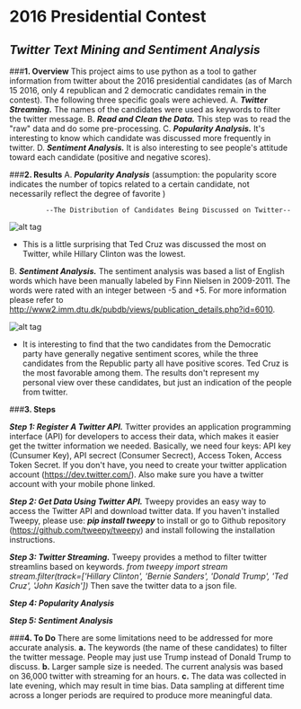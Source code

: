 # **2016 Presidential Contest**

*Twitter Text Mining and Sentiment Analysis*
----------------------------------------------------------------------------------------------

###**1. Overview** 
This project aims to use python as a tool to gather information from twitter about the 2016 presidential candidates (as of March 15 2016, only 4 republican and 2 democratic candidates remain in the contest). The following three specific goals were achieved.
A. ***Twitter Streaming.*** The names of the candidates were used as keywords to filter the twitter message.
B.  ***Read and Clean the Data.*** This step was to read the "raw" data and do some pre-processing.
C.  ***Popularity Analysis.*** It's interesting to know which candidate was discussed more frequently in twitter.
D. ***Sentiment Analysis.*** It is also interesting to see people's attitude toward each candidate (positive and
		 negative scores).

###**2. Results** 
A. ***Popularity Analysis*** (assumption:  the popularity score indicates the number of topics related to a certain candidate, not necessarily reflect the degree of favorite )
													
			 --The Distribution of Candidates Being Discussed on Twitter--

![alt tag](https://cloud.githubusercontent.com/assets/17630430/13901320/be003de6-eded-11e5-87af-0512da156b36.png "Candicate Popularity")

- This is a little surprising that Ted Cruz was discussed the most on Twitter, while Hillary Clinton was the lowest. 

B. ***Sentiment Analysis.*** The sentiment analysis was based a list of English words which have been manually labeled by Finn Nielsen in 2009-2011. The words were rated with an integer between -5 and +5. For more information please refer to http://www2.imm.dtu.dk/pubdb/views/publication_details.php?id=6010. 

![alt tag](https://cloud.githubusercontent.com/assets/17630430/13901325/d73ea338-eded-11e5-89e5-bf749fb418aa.png "Candicate Popularity")

 - It is interesting to find that the two candidates from the Democratic party have generally negative sentiment scores, while the three candidates from the Republic party all have positive scores. Ted Cruz is the most favorable among them. The results don't represent my personal view over these candidates, but just an indication of the people from twitter. 

###**3. Steps** 

 ***Step 1:  Register A Twitter API.*** 
 Twitter provides an application programming interface (API) for developers to access their data, which makes it easier get the twitter information we needed.  Basically, we need four keys: API key (Cunsumer Key), API secrect (Consumer Secrect), Access Token, Access Token Secret. If you don't have, you need to create your twitter application account (https://dev.twitter.com/). Also make sure you have a twitter account with your mobile phone linked. 
 
 ***Step 2:  Get Data Using Twitter API.*** 
Tweepy provides an easy way to access the Twitter API and download twitter data. If you haven't installed Tweepy, please use: ***pip install tweepy*** to install or go to Github repository (https://github.com/tweepy/tweepy) and install following the installation instructions.

 ***Step 3:  Twitter Streaming.*** 
Tweepy provides a method to filter twitter streamlins based on keywords.
								*from tweepy import stream*
*stream.filter(track=['Hillary Clinton', 'Bernie Sanders', 'Donald Trump', 'Ted Cruz', 'John Kasich'])*
Then save the twitter data to a json file.

 ***Step 4:  Popularity Analysis*** 


 ***Step 5:  Sentiment Analysis*** 


###**4. To Do** 
There are some limitations need to be addressed for more accurate analysis.
**a.** The keywords (the name of these candidates) to filter the twitter message. People may just use Trump instead of Donald Trump to discuss.
**b.**   Larger sample size is needed. The current analysis was based on 36,000 twitter with streaming for an hours. 
**c.** The data was collected in late evening, which may result in time bias. Data sampling at different time across a longer periods are required to produce more meaningful data.

